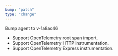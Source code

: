 ```yaml
---
bump: "patch"
type: "change"
---
```


Bump agent to v-1a8ac46

- Support OpenTelemetry root span import.
- Support OpenTelemetry HTTP instrumentation.
- Support OpenTelemetry Express instrumentation.
